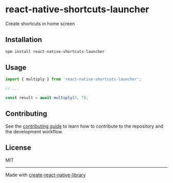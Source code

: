 # react-native-shortcuts-launcher

Create shortcuts in home screen

## Installation

```sh
npm install react-native-shortcuts-launcher
```

## Usage

```js
import { multiply } from 'react-native-shortcuts-launcher';

// ...

const result = await multiply(3, 7);
```

## Contributing

See the [contributing guide](CONTRIBUTING.md) to learn how to contribute to the repository and the development workflow.

## License

MIT

---

Made with [create-react-native-library](https://github.com/callstack/react-native-builder-bob)
